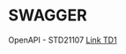 # SWAGGER
OpenAPI - STD21107
[Link TD1](https://petstore.swagger.io/?url=https://raw.githubusercontent.com/fenohasinalala/SWAGGER/main/TD1-STD21107.yml#/)

